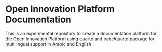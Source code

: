 # Open Innovation Platform Documentation

This is an experimental repository to create a documentation platform for the Open Innovation Platform using quarto and babelquarto package for mutillingual support in Arabic and English.